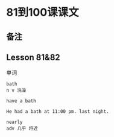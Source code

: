 # 81到100课课文



## 备注





## Lesson 81&82

单词

```
bath
n v 洗澡

have a bath

He had a bath at 11:00 pm. last night.

nearly
adv 几乎 将近
```

